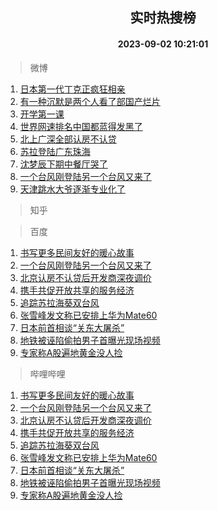 <div align="center"><h2>实时热搜榜</h2><h4>2023-09-02 10:21:01</h4></div>

> 微博  

1. [日本第一代丁克正疯狂相亲](https://s.weibo.com/weibo?q=%23%E6%97%A5%E6%9C%AC%E7%AC%AC%E4%B8%80%E4%BB%A3%E4%B8%81%E5%85%8B%E6%AD%A3%E7%96%AF%E7%8B%82%E7%9B%B8%E4%BA%B2%23&t=31&band_rank=1&Refer=top)<br />
2. [有一种沉默是两个人看了部国产烂片](https://s.weibo.com/weibo?q=%E6%9C%89%E4%B8%80%E7%A7%8D%E6%B2%89%E9%BB%98%E6%98%AF%E4%B8%A4%E4%B8%AA%E4%BA%BA%E7%9C%8B%E4%BA%86%E9%83%A8%E5%9B%BD%E4%BA%A7%E7%83%82%E7%89%87&t=31&band_rank=2&Refer=top)<br />
3. [开学第一课](https://s.weibo.com/weibo?q=%23%E5%BC%80%E5%AD%A6%E7%AC%AC%E4%B8%80%E8%AF%BE%23&t=31&band_rank=3&Refer=top)<br />
4. [世界网速排名中国都蓝得发黑了](https://s.weibo.com/weibo?q=%E4%B8%96%E7%95%8C%E7%BD%91%E9%80%9F%E6%8E%92%E5%90%8D%E4%B8%AD%E5%9B%BD%E9%83%BD%E8%93%9D%E5%BE%97%E5%8F%91%E9%BB%91%E4%BA%86&t=31&band_rank=4&Refer=top)<br />
5. [北上广深全部认房不认贷](https://s.weibo.com/weibo?q=%23%E5%8C%97%E4%B8%8A%E5%B9%BF%E6%B7%B1%E5%85%A8%E9%83%A8%E8%AE%A4%E6%88%BF%E4%B8%8D%E8%AE%A4%E8%B4%B7%23&t=31&band_rank=5&Refer=top)<br />
6. [苏拉登陆广东珠海](https://s.weibo.com/weibo?q=%23%E8%8B%8F%E6%8B%89%E7%99%BB%E9%99%86%E5%B9%BF%E4%B8%9C%E7%8F%A0%E6%B5%B7%23&t=31&band_rank=6&Refer=top)<br />
7. [沈梦辰下期中餐厅哭了](https://s.weibo.com/weibo?q=%23%E6%B2%88%E6%A2%A6%E8%BE%B0%E4%B8%8B%E6%9C%9F%E4%B8%AD%E9%A4%90%E5%8E%85%E5%93%AD%E4%BA%86%23&t=31&band_rank=7&Refer=top)<br />
8. [一个台风刚登陆另一个台风又来了](https://s.weibo.com/weibo?q=%23%E4%B8%80%E4%B8%AA%E5%8F%B0%E9%A3%8E%E5%88%9A%E7%99%BB%E9%99%86%E5%8F%A6%E4%B8%80%E4%B8%AA%E5%8F%B0%E9%A3%8E%E5%8F%88%E6%9D%A5%E4%BA%86%23&t=31&band_rank=8&Refer=top)<br />
9. [天津跳水大爷逐渐专业化了](https://s.weibo.com/weibo?q=%E5%A4%A9%E6%B4%A5%E8%B7%B3%E6%B0%B4%E5%A4%A7%E7%88%B7%E9%80%90%E6%B8%90%E4%B8%93%E4%B8%9A%E5%8C%96%E4%BA%86&t=31&band_rank=9&Refer=top)<br />

> 知乎  


> 百度  

1. [书写更多民间友好的暖心故事](https://www.baidu.com/s?wd=%E4%B9%A6%E5%86%99%E6%9B%B4%E5%A4%9A%E6%B0%91%E9%97%B4%E5%8F%8B%E5%A5%BD%E7%9A%84%E6%9A%96%E5%BF%83%E6%95%85%E4%BA%8B&sa=fyb_news&rsv_dl=fyb_news)<br />
2. [一个台风刚登陆另一个台风又来了](https://www.baidu.com/s?wd=%E4%B8%80%E4%B8%AA%E5%8F%B0%E9%A3%8E%E5%88%9A%E7%99%BB%E9%99%86%E5%8F%A6%E4%B8%80%E4%B8%AA%E5%8F%B0%E9%A3%8E%E5%8F%88%E6%9D%A5%E4%BA%86&sa=fyb_news&rsv_dl=fyb_news)<br />
3. [北京认房不认贷后开发商深夜调价](https://www.baidu.com/s?wd=%E5%8C%97%E4%BA%AC%E8%AE%A4%E6%88%BF%E4%B8%8D%E8%AE%A4%E8%B4%B7%E5%90%8E%E5%BC%80%E5%8F%91%E5%95%86%E6%B7%B1%E5%A4%9C%E8%B0%83%E4%BB%B7&sa=fyb_news&rsv_dl=fyb_news)<br />
4. [携手共促开放共享的服务经济](https://www.baidu.com/s?wd=%E6%90%BA%E6%89%8B%E5%85%B1%E4%BF%83%E5%BC%80%E6%94%BE%E5%85%B1%E4%BA%AB%E7%9A%84%E6%9C%8D%E5%8A%A1%E7%BB%8F%E6%B5%8E&sa=fyb_news&rsv_dl=fyb_news)<br />
5. [追踪苏拉海葵双台风](https://www.baidu.com/s?wd=%E8%BF%BD%E8%B8%AA%E8%8B%8F%E6%8B%89%E6%B5%B7%E8%91%B5%E5%8F%8C%E5%8F%B0%E9%A3%8E&sa=fyb_news&rsv_dl=fyb_news)<br />
6. [张雪峰发文称已安排上华为Mate60](https://www.baidu.com/s?wd=%E5%BC%A0%E9%9B%AA%E5%B3%B0%E5%8F%91%E6%96%87%E7%A7%B0%E5%B7%B2%E5%AE%89%E6%8E%92%E4%B8%8A%E5%8D%8E%E4%B8%BAMate60&sa=fyb_news&rsv_dl=fyb_news)<br />
7. [日本前首相谈“关东大屠杀”](https://www.baidu.com/s?wd=%E6%97%A5%E6%9C%AC%E5%89%8D%E9%A6%96%E7%9B%B8%E8%B0%88%E2%80%9C%E5%85%B3%E4%B8%9C%E5%A4%A7%E5%B1%A0%E6%9D%80%E2%80%9D&sa=fyb_news&rsv_dl=fyb_news)<br />
8. [地铁被诬陷偷拍男子首曝光现场视频](https://www.baidu.com/s?wd=%E5%9C%B0%E9%93%81%E8%A2%AB%E8%AF%AC%E9%99%B7%E5%81%B7%E6%8B%8D%E7%94%B7%E5%AD%90%E9%A6%96%E6%9B%9D%E5%85%89%E7%8E%B0%E5%9C%BA%E8%A7%86%E9%A2%91&sa=fyb_news&rsv_dl=fyb_news)<br />
9. [专家称A股遍地黄金没人捡](https://www.baidu.com/s?wd=%E4%B8%93%E5%AE%B6%E7%A7%B0A%E8%82%A1%E9%81%8D%E5%9C%B0%E9%BB%84%E9%87%91%E6%B2%A1%E4%BA%BA%E6%8D%A1&sa=fyb_news&rsv_dl=fyb_news)<br />

> 哔哩哔哩  

1. [书写更多民间友好的暖心故事](https://www.baidu.com/s?wd=%E4%B9%A6%E5%86%99%E6%9B%B4%E5%A4%9A%E6%B0%91%E9%97%B4%E5%8F%8B%E5%A5%BD%E7%9A%84%E6%9A%96%E5%BF%83%E6%95%85%E4%BA%8B&sa=fyb_news&rsv_dl=fyb_news)<br />
2. [一个台风刚登陆另一个台风又来了](https://www.baidu.com/s?wd=%E4%B8%80%E4%B8%AA%E5%8F%B0%E9%A3%8E%E5%88%9A%E7%99%BB%E9%99%86%E5%8F%A6%E4%B8%80%E4%B8%AA%E5%8F%B0%E9%A3%8E%E5%8F%88%E6%9D%A5%E4%BA%86&sa=fyb_news&rsv_dl=fyb_news)<br />
3. [北京认房不认贷后开发商深夜调价](https://www.baidu.com/s?wd=%E5%8C%97%E4%BA%AC%E8%AE%A4%E6%88%BF%E4%B8%8D%E8%AE%A4%E8%B4%B7%E5%90%8E%E5%BC%80%E5%8F%91%E5%95%86%E6%B7%B1%E5%A4%9C%E8%B0%83%E4%BB%B7&sa=fyb_news&rsv_dl=fyb_news)<br />
4. [携手共促开放共享的服务经济](https://www.baidu.com/s?wd=%E6%90%BA%E6%89%8B%E5%85%B1%E4%BF%83%E5%BC%80%E6%94%BE%E5%85%B1%E4%BA%AB%E7%9A%84%E6%9C%8D%E5%8A%A1%E7%BB%8F%E6%B5%8E&sa=fyb_news&rsv_dl=fyb_news)<br />
5. [追踪苏拉海葵双台风](https://www.baidu.com/s?wd=%E8%BF%BD%E8%B8%AA%E8%8B%8F%E6%8B%89%E6%B5%B7%E8%91%B5%E5%8F%8C%E5%8F%B0%E9%A3%8E&sa=fyb_news&rsv_dl=fyb_news)<br />
6. [张雪峰发文称已安排上华为Mate60](https://www.baidu.com/s?wd=%E5%BC%A0%E9%9B%AA%E5%B3%B0%E5%8F%91%E6%96%87%E7%A7%B0%E5%B7%B2%E5%AE%89%E6%8E%92%E4%B8%8A%E5%8D%8E%E4%B8%BAMate60&sa=fyb_news&rsv_dl=fyb_news)<br />
7. [日本前首相谈“关东大屠杀”](https://www.baidu.com/s?wd=%E6%97%A5%E6%9C%AC%E5%89%8D%E9%A6%96%E7%9B%B8%E8%B0%88%E2%80%9C%E5%85%B3%E4%B8%9C%E5%A4%A7%E5%B1%A0%E6%9D%80%E2%80%9D&sa=fyb_news&rsv_dl=fyb_news)<br />
8. [地铁被诬陷偷拍男子首曝光现场视频](https://www.baidu.com/s?wd=%E5%9C%B0%E9%93%81%E8%A2%AB%E8%AF%AC%E9%99%B7%E5%81%B7%E6%8B%8D%E7%94%B7%E5%AD%90%E9%A6%96%E6%9B%9D%E5%85%89%E7%8E%B0%E5%9C%BA%E8%A7%86%E9%A2%91&sa=fyb_news&rsv_dl=fyb_news)<br />
9. [专家称A股遍地黄金没人捡](https://www.baidu.com/s?wd=%E4%B8%93%E5%AE%B6%E7%A7%B0A%E8%82%A1%E9%81%8D%E5%9C%B0%E9%BB%84%E9%87%91%E6%B2%A1%E4%BA%BA%E6%8D%A1&sa=fyb_news&rsv_dl=fyb_news)<br />
